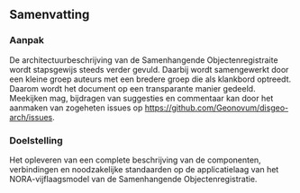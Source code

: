 ## Samenvatting

### Aanpak

De architectuurbeschrijving van de Samenhangende Objectenregistraite wordt stapsgewijs steeds verder gevuld. Daarbij wordt samengewerkt door een kleine groep auteurs met een bredere groep die als klankbord optreedt. Daarom wordt het document op een transparante manier gedeeld. Meekijken mag, bijdragen van suggesties en commentaar kan door het aanmaken van zogeheten issues op https://github.com/Geonovum/disgeo-arch/issues.

### Doelstelling

Het opleveren van een complete beschrijving van de componenten, verbindingen en noodzakelijke standaarden op de applicatielaag van het NORA-vijflaagsmodel van de Samenhangende Objectenregistratie.

